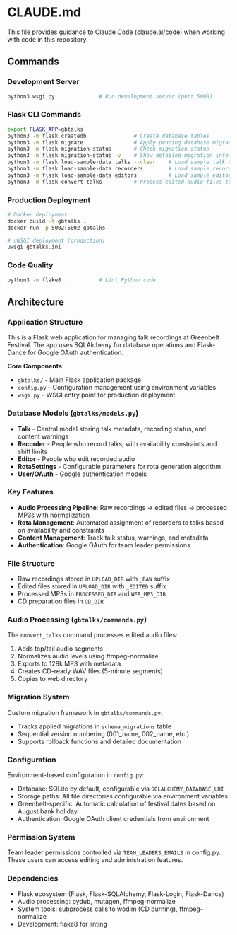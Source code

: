 # CLAUDE.md

This file provides guidance to Claude Code (claude.ai/code) when working with code in this repository.

## Commands

### Development Server
```bash
python3 wsgi.py              # Run development server (port 5000)
```

### Flask CLI Commands
```bash
export FLASK_APP=gbtalks
python3 -m flask createdb               # Create database tables
python3 -m flask migrate                # Apply pending database migrations
python3 -m flask migration-status       # Check migration status
python3 -m flask migration-status -v    # Show detailed migration info
python3 -m flask load-sample-data talks --clear    # Load sample talk data
python3 -m flask load-sample-data recorders        # Load sample recorder data
python3 -m flask load-sample-data editors          # Load sample editor data
python3 -m flask convert-talks          # Process edited audio files to production MP3s
```

### Production Deployment
```bash
# Docker deployment
docker build -t gbtalks .
docker run -p 5002:5002 gbtalks

# uWSGI deployment (production)
uwsgi gbtalks.ini
```

### Code Quality
```bash
python3 -m flake8 .          # Lint Python code
```

## Architecture

### Application Structure
This is a Flask web application for managing talk recordings at Greenbelt Festival. The app uses SQLAlchemy for database operations and Flask-Dance for Google OAuth authentication.

**Core Components:**
- `gbtalks/` - Main Flask application package
- `config.py` - Configuration management using environment variables
- `wsgi.py` - WSGI entry point for production deployment

### Database Models (`gbtalks/models.py`)
- **Talk** - Central model storing talk metadata, recording status, and content warnings
- **Recorder** - People who record talks, with availability constraints and shift limits
- **Editor** - People who edit recorded audio
- **RotaSettings** - Configurable parameters for rota generation algorithm
- **User/OAuth** - Google authentication models

### Key Features
- **Audio Processing Pipeline**: Raw recordings → edited files → processed MP3s with normalization
- **Rota Management**: Automated assignment of recorders to talks based on availability and constraints
- **Content Management**: Track talk status, warnings, and metadata
- **Authentication**: Google OAuth for team leader permissions

### File Structure
- Raw recordings stored in `UPLOAD_DIR` with `_RAW` suffix
- Edited files stored in `UPLOAD_DIR` with `_EDITED` suffix  
- Processed MP3s in `PROCESSED_DIR` and `WEB_MP3_DIR`
- CD preparation files in `CD_DIR`

### Audio Processing (`gbtalks/commands.py`)
The `convert_talks` command processes edited audio files:
1. Adds top/tail audio segments
2. Normalizes audio levels using ffmpeg-normalize
3. Exports to 128k MP3 with metadata
4. Creates CD-ready WAV files (5-minute segments)
5. Copies to web directory

### Migration System
Custom migration framework in `gbtalks/commands.py`:
- Tracks applied migrations in `schema_migrations` table
- Sequential version numbering (001_name, 002_name, etc.)
- Supports rollback functions and detailed documentation

### Configuration
Environment-based configuration in `config.py`:
- Database: SQLite by default, configurable via `SQLALCHEMY_DATABASE_URI`
- Storage paths: All file directories configurable via environment variables
- Greenbelt-specific: Automatic calculation of festival dates based on August bank holiday
- Authentication: Google OAuth client credentials from environment

### Permission System
Team leader permissions controlled via `TEAM_LEADERS_EMAILS` in config.py. These users can access editing and administration features.

### Dependencies
- Flask ecosystem (Flask, Flask-SQLAlchemy, Flask-Login, Flask-Dance)
- Audio processing: pydub, mutagen, ffmpeg-normalize
- System tools: subprocess calls to wodim (CD burning), ffmpeg-normalize
- Development: flake8 for linting